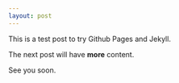 ```yaml
---
layout: post
---
```


This is a test post to try Github Pages and Jekyll.

The next post will have **more** content.

See you soon.
